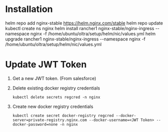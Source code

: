 # Installation

helm repo add nginx-stable https://helm.nginx.com/stable
helm repo update
kubectl create ns nginx
helm install rancher1  nginx-stable/nginx-ingress --namespace nginx -f /home/ubuntu/oltra/setup/helm/nic/values.yml
helm upgrade rancher1  nginx-stable/nginx-ingress --namespace nginx -f /home/ubuntu/oltra/setup/helm/nic/values.yml

# Update JWT Token
1. Get a new JWT token. (From salesforce)

1. Delete existing docker registry credentials
    ```
    kubectl delete secrets regcred -n nginx
    ```

1. Create new docker registry credentials
    ```
    kubectl create secret docker-registry regcred --docker-server=private-registry.nginx.com --docker-username=<JWT Token> --docker-password=none -n nginx
    ```